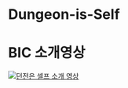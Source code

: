 # Dungeon-is-Self

# BIC 소개영상
[![던전은 셀프 소개 영상](http://img.youtube.com/vi/01vUkWH7MtA/0.jpg)](https://youtu.be/01vUkWH7MtA) 
